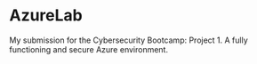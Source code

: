# AzureLab
My submission for the Cybersecurity Bootcamp: Project 1. A fully functioning and secure Azure environment.
